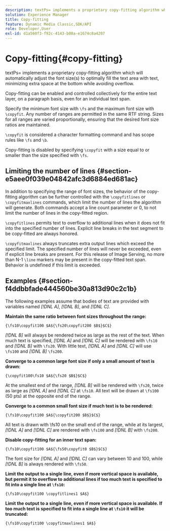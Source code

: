```yaml
---
description: textPs= implements a proprietary copy-fitting algorithm which will automatically adjust the font size(s) to optimally fill the text area with text, minimizing extra space at the bottom while avoiding overflow.
solution: Experience Manager
title: Copy-fitting
feature: Dynamic Media Classic,SDK/API
role: Developer,User
exl-id: d1a560f3-f92c-4143-b80a-e1674c8a4207
---
```

# Copy-fitting{#copy-fitting}

textPs= implements a proprietary copy-fitting algorithm which will automatically adjust the font size(s) to optimally fill the text area with text, minimizing extra space at the bottom while avoiding overflow.

Copy-fitting can be enabled and controlled collectively for the entire text layer, on a paragraph basis, even for an individual text span.

Specify the minimum font size with `\fs` and the maximum font size with `\copyfit`. Any number of ranges are permitted in the same RTF string. Sizes for all ranges are varied proportionally, ensuring that the desired font size ratios are maintained.

`\copyfit` is considered a character formatting command and has scope rules like `\fs` and `\b`.

Copy-fitting is disabled by specifying `\copyfit` with a size equal to or smaller than the size specified with `\fs`.

## Limiting the number of lines {#section-e5aee0f039e04842afc3d6884ed681ac}

In addition to specifying the range of font sizes, the behavior of the copy-fitting algorithm can be further controlled with the `\copyfitlines` or `\copyfitmaxlines` commands, which limit the number of lines the algorithm will generate. Both commands accept a line count parameter or 0, to not limit the number of lines in the copy-fitted region.

`\copyfitlines` permits text to overflow to additional lines when it does not fit into the specified number of lines. Explicit line breaks in the text segment to be copy-fitted are always honored.

`\copyfitmaxlines` always truncates extra output lines which exceed the specified limit. The specified number of lines will never be exceeded, even if explicit line breaks are present. For this release of Image Serving, no more than N-1 `\line` markers may be present in the copy-fitted text span. Behavior is undefined if this limit is exceeded.

## Examples {#section-f4ddbbfade444560be30a813d90c2c1b}

The following examples assume that bodies of text are provided with variables named *[!DNL $A$]*, *[!DNL $B$]*, and *[!DNL $C$]*.

**Maintain the same ratio between font sizes throughout the range:**

`{\fs10\copyfit100 $A${\fs20\copyfit200 $B$}$C$}`

*[!DNL $B$]* will always be rendered twice as large as the rest of the text. When much text is specified, *[!DNL $A$]* and *[!DNL $C$]* will be rendered with `\fs10` and *[!DNL $B$]* with `\fs20`. With little text, *[!DNL $A$]* and *[!DNL $C$]* will use `\fs100` and *[!DNL $B$]* `\fs200`.

**Converge to a common large font size if only a small amount of text is drawn:**

`{\copyfit100\fs10 $A${\fs20 $B$}$C$}`

At the smallest end of the range, *[!DNL $B$]* will be rendered with `\fs20`, twice as large as *[!DNL $A$]* and *[!DNL $C$]* at `\fs10`. All text will be drawn at `\fs100` (50 pts) at the opposite end of the range.

**Converge to a common small font size if much text is to be rendered:**

`{\fs10\copyfit100 $A${\copyfit200 $B$}$C$}`

All text is drawn with \fs10 on the small end of the range, while at its largest, *[!DNL $A$]* and *[!DNL $C$]* are rendered with `\fs100` and *[!DNL $B$]* with `\fs200`.

**Disable copy-fitting for an inner text span:**

`{\fs10\copyfit100 $A${\fs50\copyfit0 $B$}$C$}`

The font size for *[!DNL $A$]* and *[!DNL $C$]* can vary between 10 and 100, while *[!DNL $B$]* is always rendered with `\fs50`.

**Limit the output to a single line, even if more vertical space is available, but permit it to overflow to additional lines if too much text is specified to fit into a single line at `\fs10`:**

`{\fs10\copyfit100 \copyfitlines1 $A$}`

**Limit the output to a single line, even if more vertical space is available. If too much text is specified to fit into a single line at `\fs10` it will be truncated:**

`{\fs10\copyfit100 \copyfitmaxlines1 $A$}`
